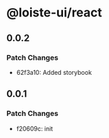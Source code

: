 # @loiste-ui/react

## 0.0.2

### Patch Changes

- 62f3a10: Added storybook

## 0.0.1

### Patch Changes

- f20609c: init
